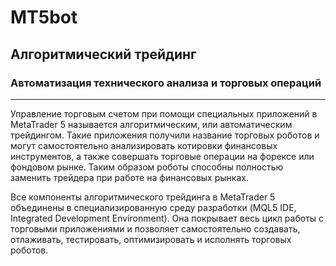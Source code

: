 # MT5bot
## Алгоритмический трейдинг
### Автоматизация технического анализа и торговых операций

------
Управление торговым счетом при помощи специальных приложений в MetaTrader 5 
называется алгоритмическим, или автоматическим трейдингом. 
Такие приложения получили название торговых роботов и могут 
самостоятельно анализировать котировки финансовых инструментов, а также 
совершать торговые операции на форексе или фондовом рынке. Таким образом 
роботы способны полностью заменить трейдера при работе на финансовых рынках.

Все компоненты алгоритмического трейдинга в MetaTrader 5 объединены в 
специализированную среду разработки (MQL5 IDE, Integrated Development 
Environment). Она покрывает весь цикл работы с торговыми приложениями и 
позволяет самостоятельно создавать, отлаживать, тестировать, оптимизировать и 
исполнять торговых роботов.
